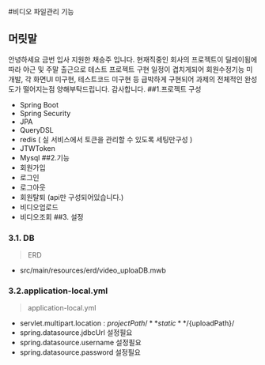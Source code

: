 #비디오 파일관리 기능
## 머릿말
 안녕하세요 금번 입사 지원한 채승주 입니다.
 현재직중인 회사의 프로젝트이 딜레이됨에 따라 야근 및 주말 출근으로 테스트 프로젝트 구현 일정이 겹치게되어
 회원수정기능 미개발, 각 화면UI 미구현, 테스트코드 미구현 등 급박하게 구현되어 과제의 전체적인 완성도가 떨어지는점 양해부탁드립니다. 
 감사합니다.
##1.프로젝트 구성
 - Spring Boot 
 - Spring Security
 - JPA
 - QueryDSL
 - redis ( 실 서비스에서 토큰을 관리할 수 있도록 세팅만구성 )
 - JTWToken
 - Mysql
##2.기능
- 회원가입
- 로그인
- 로그아웃
- 회원탈퇴 (api만 구성되어있습니다.)
- 비디오업로드
- 비디오조회
##3. 설정
### 3.1. DB
> ERD
 - src/main/resources/erd/video_uploaDB.mwb
### 3.2.application-local.yml
> application-local.yml 
 - servlet.multipart.location : ${projectPath}/**static**/${uploadPath}/
 - spring.datasource.jdbcUrl 설정필요
 - spring.datasource.username 설정필요
 - spring.datasource.password 설정필요